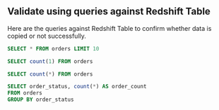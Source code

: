 ## Validate using queries against Redshift Table

Here are the queries against Redshift Table to confirm whether data is copied or not successfully.

```sql
SELECT * FROM orders LIMIT 10

SELECT count(1) FROM orders

SELECT count(*) FROM orders

SELECT order_status, count(*) AS order_count
FROM orders
GROUP BY order_status


```
